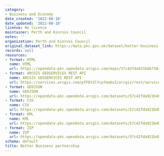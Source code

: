 ```yaml
---
category:
- Business and Economy
date_created: '2022-08-18'
date_updated: '2022-08-18'
license: No licence
maintainer: Perth and Kinross Council
notes: ''
organization: Perth and Kinross Council
original_dataset_link: https://data.pkc.gov.uk/dataset/better-business-partnership
records: null
resources:
- format: HTML
  name: HTML
  url: https://opendata-pkc.opendata.arcgis.com/maps/57c42fda921b4bf3844a7a377ad2c7d5_0
- format: ARCGIS GEOSERVICES REST API
  name: ARCGIS GEOSERVICES REST API
  url: https://services.arcgis.com/pfFDYSlYcp7mabvZ/arcgis/rest/services/Better_Business_partnership/FeatureServer/0
- format: GEOJSON
  name: GEOJSON
  url: https://opendata-pkc.opendata.arcgis.com/datasets/57c42fda921b4bf3844a7a377ad2c7d5_0.geojson?outSR=%7B%22latestWkid%22%3A27700%2C%22wkid%22%3A27700%7D
- format: CSV
  name: CSV
  url: https://opendata-pkc.opendata.arcgis.com/datasets/57c42fda921b4bf3844a7a377ad2c7d5_0.csv?outSR=%7B%22latestWkid%22%3A27700%2C%22wkid%22%3A27700%7D
- format: KML
  name: KML
  url: https://opendata-pkc.opendata.arcgis.com/datasets/57c42fda921b4bf3844a7a377ad2c7d5_0.kml?outSR=%7B%22latestWkid%22%3A27700%2C%22wkid%22%3A27700%7D
- format: ZIP
  name: ZIP
  url: https://opendata-pkc.opendata.arcgis.com/datasets/57c42fda921b4bf3844a7a377ad2c7d5_0.zip?outSR=%7B%22latestWkid%22%3A27700%2C%22wkid%22%3A27700%7D
schema: default
title: Better Business partnership
---
```

